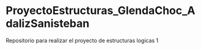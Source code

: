 # ProyectoEstructuras_GlendaChoc_AdalizSanisteban
Repositorio para realizar el proyecto de estructuras logicas 1
